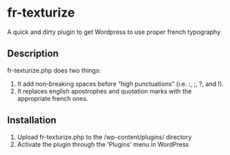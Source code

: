 fr-texturize
============

A quick and dirty plugin to get Wordpress to use proper french typography

## Description

fr-texturize.php does two things:

1. It add non-breaking spaces before “high punctuations” (i.e. :, ;, ?, and !).
2. It replaces english apostrophes and quotation marks with the appropriate french ones.

## Installation

1. Upload fr-texturize.php to the /wp-content/plugins/ directory
2. Activate the plugin through the 'Plugins' menu in WordPress
